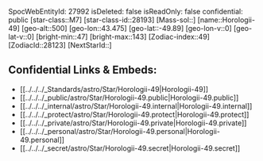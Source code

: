 ﻿---
location: [-49.89,-43.475,500]
type: Star
tags:
- astro/Star

---
SpocWebEntityId: 27992
isDeleted: false
isReadOnly: false
confidential: public
[star-class::M7]
[star-class-id::28193]
[Mass-sol::]
[name::Horologii-49]
[geo-alt::500]
[geo-lon::43.475]
[geo-lat::-49.89]
[geo-lon-v::0]
[geo-lat-v::0]
[bright-min::47]
[bright-max::143]
[Zodiac-index::49]
[ZodiacId::28123]
[NextStarId::]



## Confidential Links & Embeds: 
- [[../../../_Standards/astro/Star/Horologii-49|Horologii-49]] 
- [[../../../_public/astro/Star/Horologii-49.public|Horologii-49.public]] 
- [[../../../_internal/astro/Star/Horologii-49.internal|Horologii-49.internal]] 
- [[../../../_protect/astro/Star/Horologii-49.protect|Horologii-49.protect]] 
- [[../../../_private/astro/Star/Horologii-49.private|Horologii-49.private]] 
- [[../../../_personal/astro/Star/Horologii-49.personal|Horologii-49.personal]] 
- [[../../../_secret/astro/Star/Horologii-49.secret|Horologii-49.secret]]

